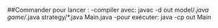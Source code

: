 ##Commander pour lancer : 
-compiler avec: javac -d out model/*.java game/*.java strategy/*.java Main.java
-pour exécuter: java -cp out Main
